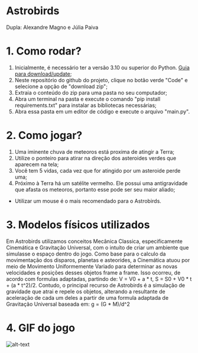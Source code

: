 # Astrobirds

Dupla: Alexandre Magno e Júlia Paiva

# 1. Como rodar?

1. Inicialmente, é necessário ter a versão 3.10 ou superior do Python. [Guia para download/update](https://www.geeksforgeeks.org/how-to-update-python-on-windows/);
2. Neste repositório do github do projeto, clique no botão verde "Code" e selecione a opção de "download zip";
3. Extraia o conteúdo do zip para uma pasta no seu computador;
4. Abra um terminal na pasta e execute o comando "pip install requirements.txt" para instalar as bibliotecas necessárias;
5. Abra essa pasta em um editor de código e execute o arquivo "main.py".

# 2. Como jogar?

1. Uma iminente chuva de meteoros está proxima de atingir a Terra;
2. Utilize o ponteiro para atirar na direção dos asteroides verdes que aparecem na tela;
3. Você tem 5 vidas, cada vez que for atingido por um asteroide perde uma;
4. Próximo à Terra há um satélite vermelho. Ele possui uma antigravidade que afasta os meteoros, portanto esse pode ser seu maior aliado;
* Utilizar um mouse é o mais recomendado para o Astrobirds.

# 3. Modelos físicos utilizados

   Em Astrobirds utilizamos conceitos Mecânica Classica, especificamente Cinemática e Gravitação Universal, com o intuíto de criar um ambiente que simulasse o espaço dentro do jogo. Como base para o calculo da movimentação dos disparos, planetas e asteorides, a Cinemática atuou por meio de Movimento Uniformemente Variado para determinar as novas velocidades e posições desses objetos frame a frame. Isso ocorreu, de acordo com formulas adaptadas, partindo de: V = V0 + a * t, S = S0 + V0 * t + (a * t^2)/2.
   Contudo, o principal recurso de Astrobirds é a simulação de gravidade que atrai e repele os objetos, alterando a resultante de aceleração de cada um deles a partir de uma formula adaptada de Gravitação Universal baseada em: g = (G * M)/d^2 

# 4. GIF do jogo

![alt-text](https://github.com/juliapaiva1/Astrobirds/blob/main/gif.gif)
